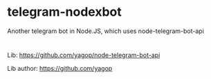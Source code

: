 # telegram-nodexbot
Another telegram bot in Node.JS, which uses node-telegram-bot-api
#

Lib: https://github.com/yagop/node-telegram-bot-api

Lib author: https://github.com/yagop
